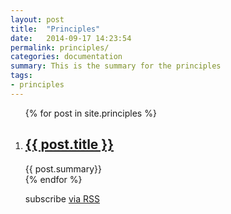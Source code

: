 ```yaml
---
layout: post
title:  "Principles"
date:   2014-09-17 14:23:54
permalink: principles/
categories: documentation
summary: This is the summary for the principles
tags: 
- principles
---
```

<div class="home">
  <ol class="post-list">
    {% for post in site.principles %}
      <li>
        <h2>
          <a class="post-link" href="{{ post.url | prepend: site.baseurl }}">{{ post.title }}</a>
        </h2>
        <span>{{ post.summary}}</span>
      </li>
    {% endfor %}
  </ul>

  <p class="rss-subscribe">subscribe <a href="{{ "/feed.xml" | prepend: site.baseurl }}">via RSS</a></p>

</div>